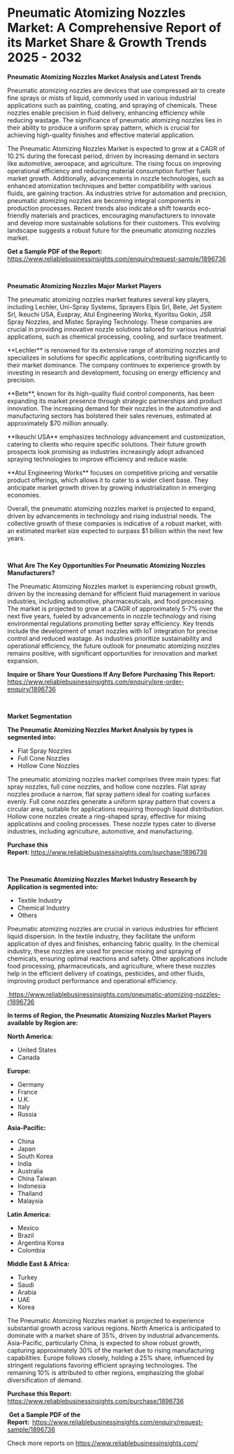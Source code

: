 <p><h1>Pneumatic Atomizing Nozzles Market: A Comprehensive Report of its Market Share & Growth Trends 2025 - 2032</h1></p><p><strong>Pneumatic Atomizing Nozzles Market Analysis and Latest Trends</strong></p>
<p><p>Pneumatic atomizing nozzles are devices that use compressed air to create fine sprays or mists of liquid, commonly used in various industrial applications such as painting, coating, and spraying of chemicals. These nozzles enable precision in fluid delivery, enhancing efficiency while reducing wastage. The significance of pneumatic atomizing nozzles lies in their ability to produce a uniform spray pattern, which is crucial for achieving high-quality finishes and effective material application.</p><p>The Pneumatic Atomizing Nozzles Market is expected to grow at a CAGR of 10.2% during the forecast period, driven by increasing demand in sectors like automotive, aerospace, and agriculture. The rising focus on improving operational efficiency and reducing material consumption further fuels market growth. Additionally, advancements in nozzle technologies, such as enhanced atomization techniques and better compatibility with various fluids, are gaining traction. As industries strive for automation and precision, pneumatic atomizing nozzles are becoming integral components in production processes. Recent trends also indicate a shift towards eco-friendly materials and practices, encouraging manufacturers to innovate and develop more sustainable solutions for their customers. This evolving landscape suggests a robust future for the pneumatic atomizing nozzles market.</p></p>
<p><strong>Get a Sample PDF of the Report:&nbsp;</strong> <a href="https://www.reliablebusinessinsights.com/enquiry/request-sample/1896736?utm_campaign=2301&utm_medium=2&utm_source=Github&utm_content=ia&utm_term=11042025&utm_id=pneumatic-atomizing-nozzles">https://www.reliablebusinessinsights.com/enquiry/request-sample/1896736</a></p>
<p>&nbsp;</p>
<p><strong>Pneumatic Atomizing Nozzles Major Market Players</strong></p>
<p><p>The pneumatic atomizing nozzles market features several key players, including Lechler, Uni-Spray Systems, Sprayers Elpis Srl, Bete, Jet System Srl, Ikeuchi USA, Euspray, Atul Engineering Works, Kyoritsu Gokin, JSR Spray Nozzles, and Mistec Spraying Technology. These companies are crucial in providing innovative nozzle solutions tailored for various industrial applications, such as chemical processing, cooling, and surface treatment.</p><p>**Lechler** is renowned for its extensive range of atomizing nozzles and specializes in solutions for specific applications, contributing significantly to their market dominance. The company continues to experience growth by investing in research and development, focusing on energy efficiency and precision.</p><p>**Bete**, known for its high-quality fluid control components, has been expanding its market presence through strategic partnerships and product innovation. The increasing demand for their nozzles in the automotive and manufacturing sectors has bolstered their sales revenues, estimated at approximately $70 million annually.</p><p>**Ikeuchi USA** emphasizes technology advancement and customization, catering to clients who require specific solutions. Their future growth prospects look promising as industries increasingly adopt advanced spraying technologies to improve efficiency and reduce waste.</p><p>**Atul Engineering Works** focuses on competitive pricing and versatile product offerings, which allows it to cater to a wider client base. They anticipate market growth driven by growing industrialization in emerging economies.</p><p>Overall, the pneumatic atomizing nozzles market is projected to expand, driven by advancements in technology and rising industrial needs. The collective growth of these companies is indicative of a robust market, with an estimated market size expected to surpass $1 billion within the next few years.</p></p>
<p>&nbsp;</p>
<p><strong>What Are The Key Opportunities For Pneumatic Atomizing Nozzles Manufacturers?</strong></p>
<p><p>The Pneumatic Atomizing Nozzles market is experiencing robust growth, driven by the increasing demand for efficient fluid management in various industries, including automotive, pharmaceuticals, and food processing. The market is projected to grow at a CAGR of approximately 5-7% over the next five years, fueled by advancements in nozzle technology and rising environmental regulations promoting better spray efficiency. Key trends include the development of smart nozzles with IoT integration for precise control and reduced wastage. As industries prioritize sustainability and operational efficiency, the future outlook for pneumatic atomizing nozzles remains positive, with significant opportunities for innovation and market expansion.</p></p>
<p><strong>Inquire or Share Your Questions If Any Before Purchasing This Report:</strong> <a href="https://www.reliablebusinessinsights.com/enquiry/pre-order-enquiry/1896736?utm_campaign=2301&utm_medium=2&utm_source=Github&utm_content=ia&utm_term=11042025&utm_id=pneumatic-atomizing-nozzles">https://www.reliablebusinessinsights.com/enquiry/pre-order-enquiry/1896736</a></p>
<p>&nbsp;</p>
<p><strong>Market Segmentation</strong></p>
<p><strong>The Pneumatic Atomizing Nozzles Market Analysis by types is segmented into:</strong></p>
<p><ul><li>Flat Spray Nozzles</li><li>Full Cone Nozzles</li><li>Hollow Cone Nozzles</li></ul></p>
<p><p>The pneumatic atomizing nozzles market comprises three main types: flat spray nozzles, full cone nozzles, and hollow cone nozzles. Flat spray nozzles produce a narrow, flat spray pattern ideal for coating surfaces evenly. Full cone nozzles generate a uniform spray pattern that covers a circular area, suitable for applications requiring thorough liquid distribution. Hollow cone nozzles create a ring-shaped spray, effective for mixing applications and cooling processes. These nozzle types cater to diverse industries, including agriculture, automotive, and manufacturing.</p></p>
<p><strong>Purchase this Report:&nbsp;</strong><a href="https://www.reliablebusinessinsights.com/purchase/1896736?utm_campaign=2301&utm_medium=2&utm_source=Github&utm_content=ia&utm_term=11042025&utm_id=pneumatic-atomizing-nozzles">https://www.reliablebusinessinsights.com/purchase/1896736</a></p>
<p>&nbsp;</p>
<p><strong>The Pneumatic Atomizing Nozzles Market Industry Research by Application is segmented into:</strong></p>
<p><ul><li>Textile Industry</li><li>Chemical Industry</li><li>Others</li></ul></p>
<p><p>Pneumatic atomizing nozzles are crucial in various industries for efficient liquid dispersion. In the textile industry, they facilitate the uniform application of dyes and finishes, enhancing fabric quality. In the chemical industry, these nozzles are used for precise mixing and spraying of chemicals, ensuring optimal reactions and safety. Other applications include food processing, pharmaceuticals, and agriculture, where these nozzles help in the efficient delivery of coatings, pesticides, and other fluids, improving product performance and operational efficiency.</p></p>
<p><a href="https://www.reliablebusinessinsights.com/pneumatic-atomizing-nozzles-r1896736?utm_campaign=2301&utm_medium=2&utm_source=Github&utm_content=ia&utm_term=11042025&utm_id=pneumatic-atomizing-nozzles">&nbsp;https://www.reliablebusinessinsights.com/pneumatic-atomizing-nozzles-r1896736</a></p>
<p><strong>In terms of Region, the Pneumatic Atomizing Nozzles Market Players available by Region are:</strong></p>
<p>
    <p> <strong> North America: </strong>
        <ul>
            <li>United States</li>
            <li>Canada</li>
        </ul>
        </p> 
    <p> <strong> Europe: </strong>
        <ul>
            <li>Germany</li>
            <li>France</li>
            <li>U.K.</li>
            <li>Italy</li>
            <li>Russia</li>
        </ul>
        </p> 
    <p> <strong> Asia-Pacific: </strong>
        <ul>
            <li>China</li>
            <li>Japan</li>
            <li>South Korea</li>
            <li>India</li>
            <li>Australia</li>
            <li>China Taiwan</li>
            <li>Indonesia</li>
            <li>Thailand</li>
            <li>Malaysia</li>
        </ul>
        </p> 
    <p> <strong> Latin America: </strong>
        <ul>
            <li>Mexico</li>
            <li>Brazil</li>
            <li>Argentina Korea</li>
            <li>Colombia</li>
        </ul>
        </p> 
    <p> <strong> Middle East & Africa: </strong>
        <ul>
            <li>Turkey</li>
            <li>Saudi</li>
            <li>Arabia</li>
            <li>UAE</li>
            <li>Korea</li>
        </ul>
    </p>
    </p>
<p><p>The Pneumatic Atomizing Nozzles market is projected to experience substantial growth across various regions. North America is anticipated to dominate with a market share of 35%, driven by industrial advancements. Asia-Pacific, particularly China, is expected to show robust growth, capturing approximately 30% of the market due to rising manufacturing capabilities. Europe follows closely, holding a 25% share, influenced by stringent regulations favoring efficient spraying technologies. The remaining 10% is attributed to other regions, emphasizing the global diversification of demand.</p></p>
<p><strong>Purchase this Report: </strong><a href="https://www.reliablebusinessinsights.com/purchase/1896736?utm_campaign=2301&utm_medium=2&utm_source=Github&utm_content=ia&utm_term=11042025&utm_id=pneumatic-atomizing-nozzles">https://www.reliablebusinessinsights.com/purchase/1896736</a></p>
<p>&nbsp;<strong>Get a Sample PDF of the Report:&nbsp;&nbsp;</strong><a href="https://www.reliablebusinessinsights.com/enquiry/request-sample/1896736?utm_campaign=2301&utm_medium=2&utm_source=Github&utm_content=ia&utm_term=11042025&utm_id=pneumatic-atomizing-nozzles">https://www.reliablebusinessinsights.com/enquiry/request-sample/1896736</a></p>
<p><strong></strong></p>
<p>Check more reports on <a href="https://www.reliablebusinessinsights.com/?utm_campaign=2301&utm_medium=2&utm_source=Github&utm_content=ia&utm_term=11042025&utm_id=pneumatic-atomizing-nozzles">https://www.reliablebusinessinsights.com/</a></p>